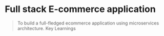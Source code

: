# Full stack E-commerce application

> To build a full-fledged ecommerce application using microservices architecture.
> Key Learnings
